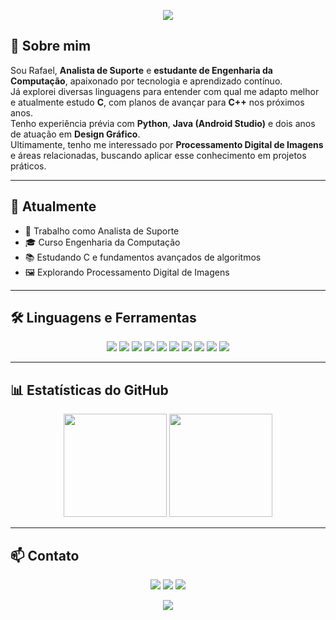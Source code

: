 <!-- Banner opcional -->
<p align="center">
  <img src="https://capsule-render.vercel.app/api?type=waving&color=0:0f2027,100:2c5364&height=180&section=header&text=Rafael%20Alberto%20de%20Araujo&fontSize=40&fontColor=fff&animation=fadeIn&fontAlignY=35" />
</p>

## 👋 Sobre mim
Sou Rafael, **Analista de Suporte** e **estudante de Engenharia da Computação**, apaixonado por tecnologia e aprendizado contínuo.  
Já explorei diversas linguagens para entender com qual me adapto melhor e atualmente estudo **C**, com planos de avançar para **C++** nos próximos anos.  
Tenho experiência prévia com **Python**, **Java (Android Studio)** e dois anos de atuação em **Design Gráfico**.  
Ultimamente, tenho me interessado por **Processamento Digital de Imagens** e áreas relacionadas, buscando aplicar esse conhecimento em projetos práticos.

---

## 🚀 Atualmente
- 💼 Trabalho como Analista de Suporte  
- 🎓 Curso Engenharia da Computação  
- 📚 Estudando C e fundamentos avançados de algoritmos  
- 🖼️ Explorando Processamento Digital de Imagens  

---

## 🛠️ Linguagens e Ferramentas
<p align="center">
  <img src="https://img.shields.io/badge/C-00599C?style=for-the-badge&logo=c&logoColor=white" />
  <img src="https://img.shields.io/badge/C++-004482?style=for-the-badge&logo=cplusplus&logoColor=white" />
  <img src="https://img.shields.io/badge/Python-3776AB?style=for-the-badge&logo=python&logoColor=white" />
  <img src="https://img.shields.io/badge/Java-ED8B00?style=for-the-badge&logo=java&logoColor=white" />
  <img src="https://img.shields.io/badge/HTML5-E34F26?style=for-the-badge&logo=html5&logoColor=white" />
  <img src="https://img.shields.io/badge/CSS3-1572B6?style=for-the-badge&logo=css3&logoColor=white" />
  <img src="https://img.shields.io/badge/MySQL-4479A1?style=for-the-badge&logo=mysql&logoColor=white" />
  <img src="https://img.shields.io/badge/CorelDRAW-46A247?style=for-the-badge&logo=coreldraw&logoColor=white" />
  <img src="https://img.shields.io/badge/Photoshop-31A8FF?style=for-the-badge&logo=adobephotoshop&logoColor=white" />
  <img src="https://img.shields.io/badge/Illustrator-FF9A00?style=for-the-badge&logo=adobeillustrator&logoColor=white" />
</p>

---

## 📊 Estatísticas do GitHub
<p align="center">
  <img height="165" src="https://github-readme-stats.vercel.app/api?username=rafaelalbertodearaujo&show_icons=true&theme=tokyonight" />
  <img height="165" src="https://github-readme-stats.vercel.app/api/top-langs/?username=rafaelalbertodearaujo&layout=compact&theme=tokyonight" />
</p>

---

## 📫 Contato
<p align="center">
  <a href="mailto:rafaelalbertola02@gmail.com"><img src="https://img.shields.io/badge/-Email-D14836?style=for-the-badge&logo=gmail&logoColor=white"></a>
  <a href="https://linkedin.com/in/rafaelalbertodearaujo"><img src="https://img.shields.io/badge/-LinkedIn-0077B5?style=for-the-badge&logo=linkedin&logoColor=white"></a>
  <a href="https://github.com/rafaelalbertodearaujo"><img src="https://img.shields.io/badge/-GitHub-181717?style=for-the-badge&logo=github&logoColor=white"></a>
</p>

<!-- Rodapé opcional -->
<p align="center">
  <img src="https://capsule-render.vercel.app/api?type=waving&color=0:0f2027,100:2c5364&height=120&section=footer"/>
</p>
